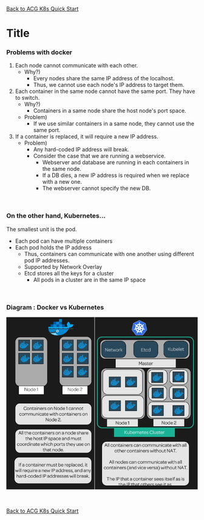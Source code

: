 [Back to ACG K8s Quick Start](../main.md)

# Title

### Problems with docker
1. Each node cannot communicate with each other.
    * Why?)
      * Every nodes share the same IP address of the localhost.
      * Thus, we cannot use each node's IP address to target them.
2. Each container in the same node cannot have the same port. They have to switch.
    * Why?)
      * Containers in a same node share the host node's port space.
    * Problem)
      * If we use similar containers in a same node, they cannot use the same port.
3. If a container is replaced, it will require a new IP address.
    * Problem)
      * Any hard-coded IP address will break.
      * Consider the case that we are running a webservice.
        * Webserver and database are running in each containers in the same node.
        * If a DB dies, a new IP address is required when we replace with a new one.
        * The webserver cannot specify the new DB.

<br>            
            
### On the other hand, Kubernetes…
The smallest unit is the pod.
* Each pod can have multiple containers
* Each pod holds the IP address
  * Thus, containers can communicate with one another using different pod IP addresses.
  * Supported by Network Overlay
  * Etcd stores all the keys for a cluster
    * All pods in a cluster are in the same IP space

<br>            
            
### Diagram : Docker vs Kubernetes
![](images/001.png)

<br>

[Back to ACG K8s Quick Start](../main.md)